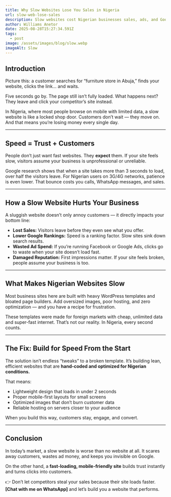 ```yaml
---
title: Why Slow Websites Lose You Sales in Nigeria
url: slow-web-lose-sales
description: Slow websites cost Nigerian businesses sales, ads, and Google rankings. Learn why speed matters and
author: Williams Anetor
date: 2025-08-28T15:27:34.591Z
tags:
  - post
image: /assets/images/blog/slow.webp
imageAlt: Slow
---
```


## Introduction

Picture this: a customer searches for “furniture store in Abuja,” finds your website, clicks the link… and waits.

Five seconds go by. The page still isn’t fully loaded. What happens next? They leave and click your competitor’s site instead.

In Nigeria, where most people browse on mobile with limited data, a slow website is like a locked shop door. Customers don’t wait — they move on. And that means you’re losing money every single day.

---

## Speed = Trust + Customers

People don’t just want fast websites. They **expect** them. If your site feels slow, visitors assume your business is unprofessional or unreliable.

Google research shows that when a site takes more than 3 seconds to load, over half the visitors leave. For Nigerian users on 3G/4G networks, patience is even lower. That bounce costs you calls, WhatsApp messages, and sales.

---

## How a Slow Website Hurts Your Business

A sluggish website doesn’t only annoy customers — it directly impacts your bottom line:

- **Lost Sales:** Visitors leave before they even see what you offer.
- **Lower Google Rankings:** Speed is a ranking factor. Slow sites sink down search results.
- **Wasted Ad Spend:** If you’re running Facebook or Google Ads, clicks go to waste when your site doesn’t load fast.
- **Damaged Reputation:** First impressions matter. If your site feels broken, people assume your business is too.

---

## What Makes Nigerian Websites Slow

Most business sites here are built with heavy WordPress templates and bloated page builders. Add oversized images, poor hosting, and zero optimization — and you have a recipe for frustration.

These templates were made for foreign markets with cheap, unlimited data and super-fast internet. That’s not our reality. In Nigeria, every second counts.

---

## The Fix: Build for Speed From the Start

The solution isn’t endless “tweaks” to a broken template. It’s building lean, efficient websites that are **hand-coded and optimized for Nigerian conditions.**

That means:

- Lightweight design that loads in under 2 seconds
- Proper mobile-first layouts for small screens
- Optimized images that don’t burn customer data
- Reliable hosting on servers closer to your audience

When you build this way, customers stay, engage, and convert.

---

## Conclusion

In today’s market, a slow website is worse than no website at all. It scares away customers, wastes ad money, and keeps you invisible on Google.

On the other hand, a **fast-loading, mobile-friendly site** builds trust instantly and turns clicks into customers.

👉 Don’t let competitors steal your sales because their site loads faster. **[Chat with me on WhatsApp]** and let’s build you a website that performs.
